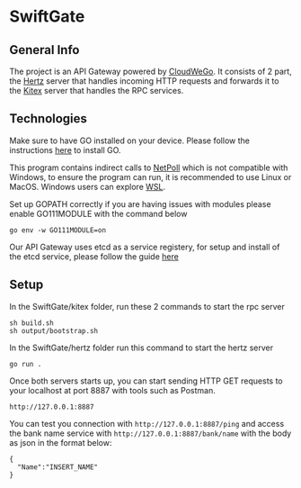 # SwiftGate

## General Info

The project is an API Gateway powered by [CloudWeGo](https://github.com/cloudwego). It consists of 2 part, the [Hertz](https://github.com/cloudwego/hertz) server that handles incoming HTTP requests and forwards it to the [Kitex](https://github.com/cloudwego/kitex) server that handles the RPC services.

## Technologies

Make sure to have GO installed on your device. Please follow the instructions [here](https://go.dev/doc/install) to install GO.

This program contains indirect calls to [NetPoll](https://github.com/cloudwego/netpoll) which is not compatible with Windows, to ensure the program can run, it is recommended to use Linux or MacOS. Windows users can explore [WSL](https://learn.microsoft.com/en-us/windows/wsl/install). 

Set up GOPATH correctly if you are having issues with modules please enable GO111MODULE with the command below

```
go env -w GO111MODULE=on
```

Our API Gateway uses etcd as a service registery, for setup and install of the etcd service, please follow the guide [here](https://github.com/etcd-io/etcd/releases)

## Setup

In the SwiftGate/kitex folder, run these 2 commands to start the rpc server
```
sh build.sh
sh output/bootstrap.sh
```
In the SwiftGate/hertz folder run this command to start the hertz server
```
go run .
```

Once both servers starts up, you can start sending HTTP GET requests to your localhost at port 8887 with tools such as Postman.
```
http://127.0.0.1:8887
```

You can test you connection with ```http://127.0.0.1:8887/ping``` and access the bank name service with ```http://127.0.0.1:8887/bank/name``` with the body as json in the format below:
```
{
  "Name":"INSERT_NAME"
}
```

